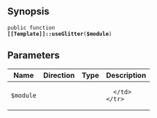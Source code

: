 ## Synopsis

<code>public function <b>[[Template]]::useGlitter</b>(<b>$module</b>)</code>

## Parameters

<table>
  <thead>
    <tr>
      <th>Name</th>
      <th>Direction</th>
      <th>Type</th>
      <th>Description</th>
    </tr>
  </thead>
  <tbody>
    <tr>
      <td><code>$module</code>
      <td><i></i></td>
      <td></td>
      <td>

      </td>
    </tr>
  </tbody>
</table>

